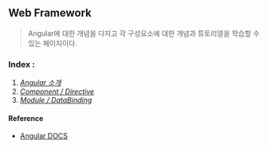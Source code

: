 ## Web Framework
> Angular에 대한 개념을 다지고 각 구성요소에 대한 개념과 튜토리얼을 학습할 수 있는 페이지이다.

### Index :
1. [_Angular 소개_](1.Angular_intro.md)
2. [_Component / Directive_](2.Component&Directive.md)
3. [_Module / DataBinding_](2.Module&DataBinding.md)


#### Reference
- [Angular DOCS](http://angular.io/docs)

